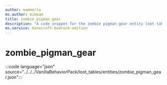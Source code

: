 ```yaml
---
author: mammerla
ms.author: mikeam
title: zombie_pigman_gear
description: "A code snippet for the zombie pigman gear entity loot table"
ms.service: minecraft-bedrock-edition
---
```


# zombie_pigman_gear

:::code language="json" source="../../../VanillaBehaviorPack/loot_tables/entities/zombie_pigman_gear.json":::
